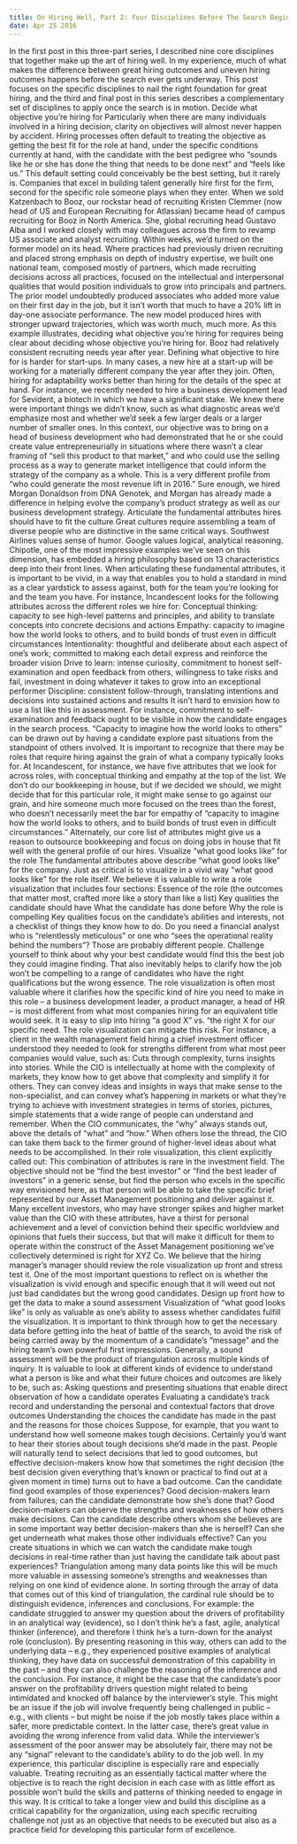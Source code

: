 ```yaml
---
title: On Hiring Well, Part 2: Four Disciplines Before The Search Begins
date: Apr 25 2016
---
```


In the first post in this three-part series, I described nine core disciplines that together make up the art of hiring well. In my experience, much of what makes the difference between great hiring outcomes and uneven hiring outcomes happens before the search ever gets underway. This post focuses on the specific disciplines to nail the right foundation for great hiring, and the third and final post in this series describes a complementary set of disciplines to apply once the search is in motion. Decide what objective you’re hiring for Particularly when there are many individuals involved in a hiring decision, clarity on objectives will almost never happen by accident. Hiring processes often default to treating the objective as getting the best fit for the role at hand, under the specific conditions currently at hand, with the candidate with the best pedigree who “sounds like he or she has done the thing that needs to be done next” and “feels like us.” This default setting could conceivably be the best setting, but it rarely is. Companies that excel in building talent generally hire first for the firm, second for the specific role someone plays when they enter. When we sold Katzenbach to Booz, our rockstar head of recruiting Kristen Clemmer (now head of US and European Recruiting for Atlassian) became head of campus recruiting for Booz in North America. She, global recruiting head Gustavo Alba and I worked closely with may colleagues across the firm to revamp US associate and analyst recruiting. Within weeks, we’d turned on the former model on its head. Where practices had previously driven recruiting and placed strong emphasis on depth of industry expertise, we built one national team, composed mostly of partners, which made recruiting decisions across all practices, focused on the intellectual and interpersonal qualities that would position individuals to grow into principals and partners. The prior model undoubtedly produced associates who added more value on their first day in the job, but it isn’t worth that much to have a 20% lift in day-one associate performance. The new model produced hires with stronger upward trajectories, which was worth much, much more. As this example illustrates, deciding what objective you’re hiring for requires being clear about deciding whose objective you’re hiring for. Booz had relatively consistent recruiting needs year after year. Defining what objective to hire for is harder for start-ups. In many cases, a new hire at a start-up will be working for a materially different company the year after they join. Often, hiring for adaptability works better than hiring for the details of the spec at hand. For instance, we recently needed to hire a business development lead for Sevident, a biotech in which we have a significant stake. We knew there were important things we didn’t know, such as what diagnostic areas we’d emphasize most and whether we’d seek a few larger deals or a larger number of smaller ones. In this context, our objective was to bring on a head of business development who had demonstrated that he or she could create value entrepreneurially in situations where there wasn’t a clear framing of “sell this product to that market,” and who could use the selling process as a way to generate market intelligence that could inform the strategy of the company as a whole. This is a very different profile from “who could generate the most revenue lift in 2016.” Sure enough, we hired Morgan Donaldson from DNA Genotek, and Morgan has already made a difference in helping evolve the company’s product strategy as well as our business development strategy. Articulate the fundamental attributes hires should have to fit the culture Great cultures require assembling a team of diverse people who are distinctive in the same critical ways. Southwest Airlines values sense of humor. Google values logical, analytical reasoning. Chipotle, one of the most impressive examples we’ve seen on this dimension, has embedded a hiring philosophy based on 13 characteristics deep into their front lines. When articulating these fundamental attributes, it is important to be vivid, in a way that enables you to hold a standard in mind as a clear yardstick to assess against, both for the team you’re looking for and the team you have. For instance, Incandescent looks for the following attributes across the different roles we hire for: Conceptual thinking: capacity to see high-level patterns and principles, and ability to translate concepts into concrete decisions and actions Empathy: capacity to imagine how the world looks to others, and to build bonds of trust even in difficult circumstances Intentionality: thoughtful and deliberate about each aspect of one’s work; committed to making each detail express and reinforce the broader vision Drive to learn: intense curiosity, commitment to honest self-examination and open feedback from others, willingness to take risks and fail, investment in doing whatever it takes to grow into an exceptional performer Discipline: consistent follow-through, translating intentions and decisions into sustained actions and results It isn’t hard to envision how to use a list like this in assessment. For instance, commitment to self-examination and feedback ought to be visible in how the candidate engages in the search process. “Capacity to imagine how the world looks to others” can be drawn out by having a candidate explore past situations from the standpoint of others involved. It is important to recognize that there may be roles that require hiring against the grain of what a company typically looks for. At Incandescent, for instance, we have five attributes that we look for across roles, with conceptual thinking and empathy at the top of the list. We don’t do our bookkeeping in house, but if we decided we should, we might decide that for this particular role, it might make sense to go against our grain, and hire someone much more focused on the trees than the forest, who doesn’t necessarily meet the bar for empathy of “capacity to imagine how the world looks to others, and to build bonds of trust even in difficult circumstances.” Alternately, our core list of attributes might give us a reason to outsource bookkeeping and focus on doing jobs in house that fit well with the general profile of our hires. Visualize “what good looks like” for the role The fundamental attributes above describe “what good looks like” for the company. Just as critical is to visualize in a vivid way “what good looks like” for the role itself. We believe it is valuable to write a role visualization that includes four sections: Essence of the role (the outcomes that matter most, crafted more like a story than like a list) Key qualities the candidate should have What the candidate has done before Why the role is compelling Key qualities focus on the candidate’s abilities and interests, not a checklist of things they know how to do. Do you need a financial analyst who is “relentlessly meticulous” or one who “sees the operational reality behind the numbers”? Those are probably different people. Challenge yourself to think about why your best candidate would find this the best job they could imagine finding. That also inevitably helps to clarify how the job won’t be compelling to a range of candidates who have the right qualifications but the wrong essence. The role visualization is often most valuable where it clarifies how the specific kind of hire you need to make in this role – a business development leader, a product manager, a head of HR – is most different from what most companies hiring for an equivalent title would seek. It is easy to slip into hiring “a good X” vs. “the right X for our specific need. The role visualization can mitigate this risk. For instance, a client in the wealth management field hiring a chief investment officer understood they needed to look for strengths different from what most peer companies would value, such as: Cuts through complexity, turns insights into stories. While the CIO is intellectually at home with the complexity of markets, they know how to get above that complexity and simplify it for others. They can convey ideas and insights in ways that make sense to the non-specialist, and can convey what’s happening in markets or what they’re trying to achieve with investment strategies in terms of stories, pictures, simple statements that a wide range of people can understand and remember. When the CIO communicates, the “why” always stands out, above the details of “what” and “how.” When others lose the thread, the CIO can take them back to the firmer ground of higher-level ideas about what needs to be accomplished. In their role visualization, this client explicitly called out: This combination of attributes is rare in the investment field. The objective should not be “find the best investor” or “find the best leader of investors” in a generic sense, but find the person who excels in the specific way envisioned here, as that person will be able to take the specific brief represented by our Asset Management positioning and deliver against it. Many excellent investors, who may have stronger spikes and higher market value than the CIO with these attributes, have a thirst for personal achievement and a level of conviction behind their specific worldview and opinions that fuels their success, but that will make it difficult for them to operate within the construct of the Asset Management positioning we’ve collectively determined is right for XYZ Co. We believe that the hiring manager’s manager should review the role visualization up front and stress test it. One of the most important questions to reflect on is whether the visualization is vivid enough and specific enough that it will weed out not just bad candidates but the wrong good candidates. Design up front how to get the data to make a sound assessment Visualization of “what good looks like” is only as valuable as one’s ability to assess whether candidates fulfill the visualization. It is important to think through how to get the necessary data before getting into the heat of battle of the search, to avoid the risk of being carried away by the momentum of a candidate’s “message” and the hiring team’s own powerful first impressions. Generally, a sound assessment will be the product of triangulation across multiple kinds of inquiry. It is valuable to look at different kinds of evidence to understand what a person is like and what their future choices and outcomes are likely to be, such as: Asking questions and presenting situations that enable direct observation of how a candidate operates Evaluating a candidate’s track record and understanding the personal and contextual factors that drove outcomes Understanding the choices the candidate has made in the past and the reasons for those choices Suppose, for example, that you want to understand how well someone makes tough decisions. Certainly you’d want to hear their stories about tough decisions she’d made in the past. People will naturally tend to select decisions that led to good outcomes, but effective decision-makers know how that sometimes the right decision (the best decision given everything that’s known or practical to find out at a given moment in time) turns out to have a bad outcome. Can the candidate find good examples of those experiences? Good decision-makers learn from failures; can the candidate demonstrate how she’s done that? Good decision-makers can observe the strengths and weaknesses of how others make decisions. Can the candidate describe others whom she believes are in some important way better decision-makers than she is herself? Can she get underneath what makes those other individuals effective? Can you create situations in which we can watch the candidate make tough decisions in real-time rather than just having the candidate talk about past experiences? Triangulation among many data points like this will be much more valuable in assessing someone’s strengths and weaknesses than relying on one kind of evidence alone. In sorting through the array of data that comes out of this kind of triangulation, the cardinal rule should be to distinguish evidence, inferences and conclusions. For example: the candidate struggled to answer my question about the drivers of profitability in an analytical way (evidence), so I don’t think he’s a fast, agile, analytical thinker (inference), and therefore I think he’s a turn-down for the analyst role (conclusion). By presenting reasoning in this way, others can add to the underlying data – e.g., they experienced positive examples of analytical thinking, they have data on successful demonstration of this capability in the past – and they can also challenge the reasoning of the inference and the conclusion. For instance, it might be the case that the candidate’s poor answer on the profitability drivers question might related to being intimidated and knocked off balance by the interviewer’s style. This might be an issue if the job will involve frequently being challenged in public – e.g., with clients – but might be noise if the job mostly takes place within a safer, more predictable context. In the latter case, there’s great value in avoiding the wrong inference from valid data. While the interviewer’s assessment of the poor answer may be absolutely fair, there may not be any “signal” relevant to the candidate’s ability to do the job well. In my experience, this particular discipline is especially rare and especially valuable. Treating recruiting as an essentially tactical matter where the objective is to reach the right decision in each case with as little effort as possible won’t build the skills and patterns of thinking needed to engage in this way. It is critical to take a longer view and build this discipline as a critical capability for the organization, using each specific recruiting challenge not just as an objective that needs to be executed but also as a practice field for developing this particular form of excellence.
